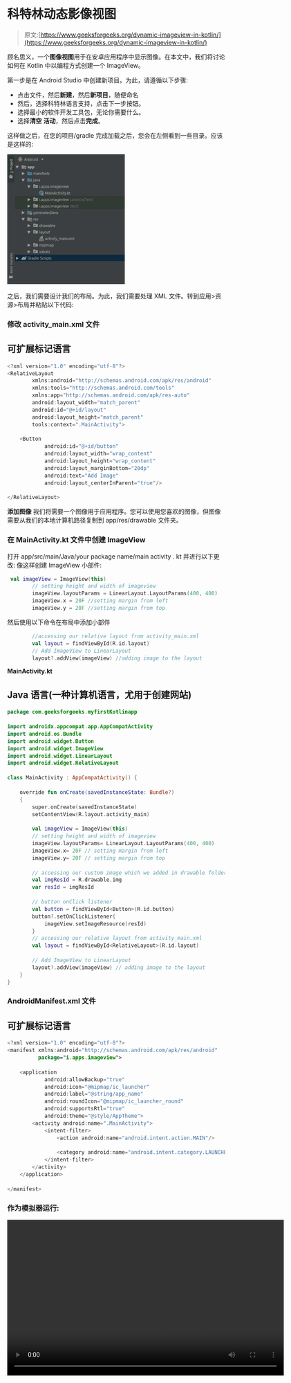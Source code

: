 # 科特林动态影像视图

> 原文:[https://www.geeksforgeeks.org/dynamic-imageview-in-kotlin/](https://www.geeksforgeeks.org/dynamic-imageview-in-kotlin/)

顾名思义，一个**图像视图**用于在安卓应用程序中显示图像。在本文中，我们将讨论如何在 Kotlin 中以编程方式创建一个 ImageView。

第一步是在 Android Studio 中创建新项目。为此，请遵循以下步骤:

*   点击文件，然后**新建**，然后**新项目**，随便命名
*   然后，选择科特林语言支持，点击下一步按钮。
*   选择最小的软件开发工具包，无论你需要什么。
*   选择**清空** **活动**，然后点击**完成**。

这样做之后，在您的项目/gradle 完成加载之后，您会在左侧看到一些目录。应该是这样的:

![](img/373b1a106706b79d19a97e94d319e576.png)

之后，我们需要设计我们的布局。为此，我们需要处理 XML 文件。转到应用>资源>布局并粘贴以下代码:

### 修改 activity_main.xml 文件

## 可扩展标记语言

```kt
<?xml version="1.0" encoding="utf-8"?>
<RelativeLayout
        xmlns:android="http://schemas.android.com/apk/res/android"
        xmlns:tools="http://schemas.android.com/tools"
        xmlns:app="http://schemas.android.com/apk/res-auto"
        android:layout_width="match_parent"
        android:id="@+id/layout"
        android:layout_height="match_parent"
        tools:context=".MainActivity">

    <Button
            android:id="@+id/button"
            android:layout_width="wrap_content"
            android:layout_height="wrap_content"
            android:layout_marginBottom="20dp"
            android:text="Add Image"
            android:layout_centerInParent="true"/>

</RelativeLayout>
```

**添加图像**
我们将需要一个图像用于应用程序。您可以使用您喜欢的图像，但图像需要从我们的本地计算机路径复制到 app/res/drawable 文件夹。

### 在 MainActivity.kt 文件中创建 ImageView

打开 app/src/main/Java/your package name/main activity . kt 并进行以下更改:
像这样创建 ImageView 小部件:

```kt
 val imageView = ImageView(this)
        // setting height and width of imageview
        imageView.layoutParams = LinearLayout.LayoutParams(400, 400) 
        imageView.x = 20F //setting margin from left
        imageView.y = 20F //setting margin from top
```

然后使用以下命令在布局中添加小部件

```kt
        //accessing our relative layout from activity_main.xml
        val layout = findViewById(R.id.layout) 
        // Add ImageView to LinearLayout
        layout?.addView(imageView) //adding image to the layout
```

**MainActivity.kt**

## Java 语言(一种计算机语言，尤用于创建网站)

```kt
package com.geeksforgeeks.myfirstKotlinapp

import androidx.appcompat.app.AppCompatActivity
import android.os.Bundle
import android.widget.Button
import android.widget.ImageView
import android.widget.LinearLayout
import android.widget.RelativeLayout

class MainActivity : AppCompatActivity() {

    override fun onCreate(savedInstanceState: Bundle?)
    {
        super.onCreate(savedInstanceState)
        setContentView(R.layout.activity_main)

        val imageView = ImageView(this)
        // setting height and width of imageview
        imageView.layoutParams= LinearLayout.LayoutParams(400, 400)
        imageView.x= 20F // setting margin from left
        imageView.y= 20F // setting margin from top

        // accessing our custom image which we added in drawable folder
        val imgResId = R.drawable.img
        var resId = imgResId

        // button onClick listener
        val button = findViewById<Button>(R.id.button)
        button?.setOnClickListener{
            imageView.setImageResource(resId)
        }
        // accessing our relative layout from activity_main.xml
        val layout = findViewById<RelativeLayout>(R.id.layout)

        // Add ImageView to LinearLayout
        layout?.addView(imageView) // adding image to the layout
    }
}
```

### AndroidManifest.xml 文件

## 可扩展标记语言

```kt
<?xml version="1.0" encoding="utf-8"?>
<manifest xmlns:android="http://schemas.android.com/apk/res/android"
          package="i.apps.imageview">

    <application
            android:allowBackup="true"
            android:icon="@mipmap/ic_launcher"
            android:label="@string/app_name"
            android:roundIcon="@mipmap/ic_launcher_round"
            android:supportsRtl="true"
            android:theme="@style/AppTheme">
        <activity android:name=".MainActivity">
            <intent-filter>
                <action android:name="android.intent.action.MAIN"/>

                <category android:name="android.intent.category.LAUNCHER"/>
            </intent-filter>
        </activity>
    </application>

</manifest>
```

### 作为模拟器运行:

<video class="wp-video-shortcode" id="video-358870-1" width="640" height="360" preload="metadata" controls=""><source type="video/mp4" src="https://media.geeksforgeeks.org/wp-content/uploads/20191106210342/image.mp4?_=1">[https://media.geeksforgeeks.org/wp-content/uploads/20191106210342/image.mp4](https://media.geeksforgeeks.org/wp-content/uploads/20191106210342/image.mp4)</video>